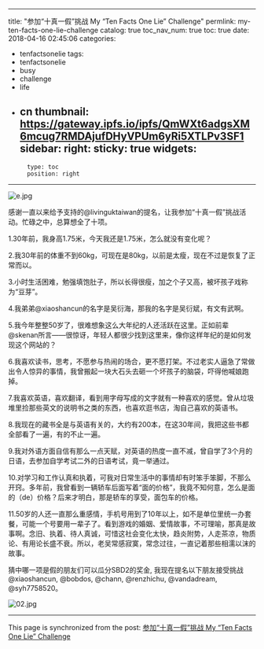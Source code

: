 
---
title: "参加“十真一假”挑战 My “Ten Facts One Lie” Challenge"
permlink: my-ten-facts-one-lie-challenge
catalog: true
toc_nav_num: true
toc: true
date: 2018-04-16 02:45:06
categories:
- tenfactsonelie
tags:
- tenfactsonelie
- busy
- challenge
- life
- cn
thumbnail: https://gateway.ipfs.io/ipfs/QmWXt6adgsXM6mcug7RMDAjufDHyVPUm6yRi5XTLPv3SF1
sidebar:
    right:
        sticky: true
widgets:
    -
        type: toc
        position: right
---


![e.jpg](https://gateway.ipfs.io/ipfs/QmWXt6adgsXM6mcug7RMDAjufDHyVPUm6yRi5XTLPv3SF1)


感谢一直以来给予支持的@livinguktaiwan的提名，让我参加“十真一假”挑战活动。忙碌之中，总算想全了十项。

1.30年前，我身高1.75米，今天我还是1.75米，怎么就没有变化呢？

2.我30年前的体重不到60kg，可现在是80kg，以前是太瘦，现在不过是恢复了正常而以。

3.小时生活困难，勉强填饱肚子，所以长得很瘦，加之个子又高，被坏孩子戏称为“豆芽”。

4.我弟弟@xiaoshancun的名字是吴衍海，那我的名字是吴衍斌，有文有武啊。

5.我今年整整50岁了，很难想象这么大年纪的人还活跃在这里。正如前辈@skenan所言——很惊讶，年轻人都很少找到这里来，像你这样年纪的是如何发现这个网站的？

6.我喜欢读书，思考，不愿参与热闹的场合，更不愿打架。不过老实人逼急了常做出令人惊异的事情，我曾搬起一块大石头去砸一个坏孩子的脑袋，吓得他喊娘跑掉。

7.我喜欢英语，喜欢翻译，看到用字母写成的文字就有一种喜欢的感觉。曾从垃圾堆里捡那些英文的说明书之类的东西，也喜欢逛书店，淘自己喜欢的英语书。

8.我现在的藏书全是与英语有关的，大约有200本，在这30年间，我把这些书都全部看了一遍，有的不止一遍。

9.我对外语方面自信有那么一点天赋，对英语的热度一直不减，曾自学了3个月的日语，去参加自学考试二外的日语考试，竟一举通过。

10.对学习和工作认真和执着，可我对日常生活中的事情却有时笨手笨脚，不那么开窍。多年前，我曾看到一辆轿车后面写着“面的价格”，我竟不知何意，怎么是面的（de）价格？后来才明白，那是轿车的享受，面包车的价格。

11.50岁的人还一直那么重感情，手机号用到了10年以上，如不是单位里统一办套餐，可能一个号要用一辈子了。看到游戏的婚姻、爱情故事，不可理喻，那真是故事啊。念旧、执着、待人真诚，可惜这社会变化太快，趋炎附势，人走茶凉，物质论、有用论长盛不衰。所以，老吴常感寂寞，常念过往，一直记着那些相濡以沫的故事。

猜中哪一项是假的朋友们可以瓜分SBD2的奖金, 我现在提名以下朋友接受挑战 @xiaoshancun, @bobdos, @chann, @renzhichu, @vandadream, @syh7758520。

![02.jpg](https://gateway.ipfs.io/ipfs/QmcyLvor6PALBqZtbz9tACc5j9iUzyZmA8wuDreVjB9wBC)

- - -

This page is synchronized from the post: [参加“十真一假”挑战 My “Ten Facts One Lie” Challenge](https://steemit.com/@bring/my-ten-facts-one-lie-challenge)
